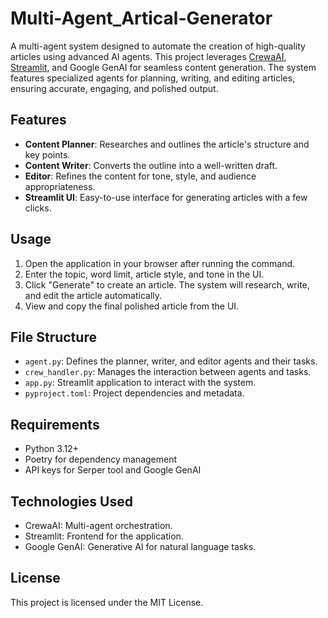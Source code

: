 # Multi-Agent_Artical-Generator

A multi-agent system designed to automate the creation of high-quality articles using advanced AI agents. This project leverages [CrewaAI](https://crewa.ai/), [Streamlit](https://streamlit.io/), and Google GenAI for seamless content generation. The system features specialized agents for planning, writing, and editing articles, ensuring accurate, engaging, and polished output.

## Features

- **Content Planner**: Researches and outlines the article's structure and key points.
- **Content Writer**: Converts the outline into a well-written draft.
- **Editor**: Refines the content for tone, style, and audience appropriateness.
- **Streamlit UI**: Easy-to-use interface for generating articles with a few clicks.

## Usage
1. Open the application in your browser after running the command.
2. Enter the topic, word limit, article style, and tone in the UI.
3. Click "Generate" to create an article. The system will research, write, and edit the article automatically.
4. View and copy the final polished article from the UI.

## File Structure
- `agent.py`: Defines the planner, writer, and editor agents and their tasks.
- `crew_handler.py`: Manages the interaction between agents and tasks.
- `app.py`: Streamlit application to interact with the system.
- `pyproject.toml`: Project dependencies and metadata.

## Requirements
- Python 3.12+
- Poetry for dependency management
- API keys for Serper tool and Google GenAI

## Technologies Used
- CrewaAI: Multi-agent orchestration.
- Streamlit: Frontend for the application.
- Google GenAI: Generative AI for natural language tasks.

## License
This project is licensed under the MIT License.
